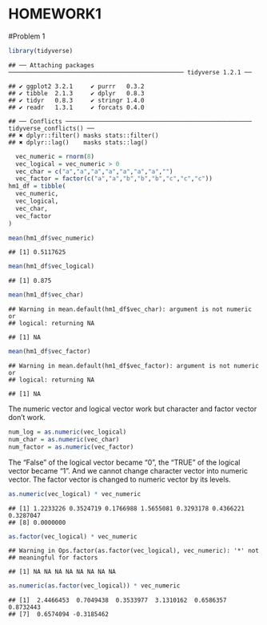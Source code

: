HOMEWORK1
================

\#Problem
    1

``` r
library(tidyverse)
```

    ## ── Attaching packages ───────────────────────────────────────────────── tidyverse 1.2.1 ──

    ## ✔ ggplot2 3.2.1     ✔ purrr   0.3.2
    ## ✔ tibble  2.1.3     ✔ dplyr   0.8.3
    ## ✔ tidyr   0.8.3     ✔ stringr 1.4.0
    ## ✔ readr   1.3.1     ✔ forcats 0.4.0

    ## ── Conflicts ──────────────────────────────────────────────────── tidyverse_conflicts() ──
    ## ✖ dplyr::filter() masks stats::filter()
    ## ✖ dplyr::lag()    masks stats::lag()

``` r
  vec_numeric = rnorm(8)
  vec_logical = vec_numeric > 0
  vec_char = c("a","a","a","a","a","a","a","")
  vec_factor = factor(c("a","a","b","b","b","c","c","c"))
hm1_df = tibble(
  vec_numeric,
  vec_logical,
  vec_char,
  vec_factor
)

mean(hm1_df$vec_numeric)
```

    ## [1] 0.5117625

``` r
mean(hm1_df$vec_logical)
```

    ## [1] 0.875

``` r
mean(hm1_df$vec_char)
```

    ## Warning in mean.default(hm1_df$vec_char): argument is not numeric or
    ## logical: returning NA

    ## [1] NA

``` r
mean(hm1_df$vec_factor)
```

    ## Warning in mean.default(hm1_df$vec_factor): argument is not numeric or
    ## logical: returning NA

    ## [1] NA

The numeric vector and logical vector work but character and factor
vector don’t work.

``` r
num_log = as.numeric(vec_logical) 
num_char = as.numeric(vec_char) 
num_factor = as.numeric(vec_factor)
```

The “False” of the logical vector became “0”, the “TRUE” of the logical
vector became “1”. And we cannot change character vector into numeric
vector. The factor vector is changed to numeric vector by its
    levels.

``` r
as.numeric(vec_logical) * vec_numeric
```

    ## [1] 1.2233226 0.3524719 0.1766988 1.5655081 0.3293178 0.4366221 0.3287047
    ## [8] 0.0000000

``` r
as.factor(vec_logical) * vec_numeric
```

    ## Warning in Ops.factor(as.factor(vec_logical), vec_numeric): '*' not
    ## meaningful for factors

    ## [1] NA NA NA NA NA NA NA NA

``` r
as.numeric(as.factor(vec_logical)) * vec_numeric
```

    ## [1]  2.4466453  0.7049438  0.3533977  3.1310162  0.6586357  0.8732443
    ## [7]  0.6574094 -0.3185462
